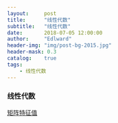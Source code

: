 ```yaml
---
layout:     post
title:      "线性代数"
subtitle:   "线性代数"
date:       2018-07-05 12:00:00
author:     "Edlward"
header-img: "img/post-bg-2015.jpg"
header-mask: 0.3
catalog:    true
tags:
    - 线性代数
---
```


### 线性代数
[矩阵特征值](https://www.zhihu.com/question/21874816/answer/181864044)  

